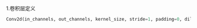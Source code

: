 1.卷积层定义

```py
Conv2d(in_channels, out_channels, kernel_size, stride=1, padding=0, dilation=1, groups=1, bias=True)
```

